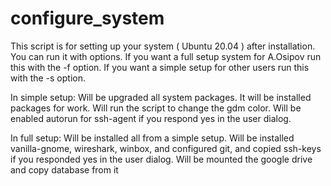 # configure_system

This script is for setting up your system ( Ubuntu 20.04 ) after installation.
You can run it with options.
If you want a full setup system for A.Osipov run this with the -f option.
If you want a simple setup for other users run this with the -s option.

In simple setup:
Will be upgraded all system packages.
It will be installed packages for work.
Will run the script to change the gdm color.
Will be enabled autorun for ssh-agent if you respond yes in the user dialog.

In full setup:
Will be installed all from a simple setup.
Will be installed vanilla-gnome, wireshark, winbox, and configured git, and copied ssh-keys if you responded yes in the user dialog.
Will be mounted the google drive and copy database from it
